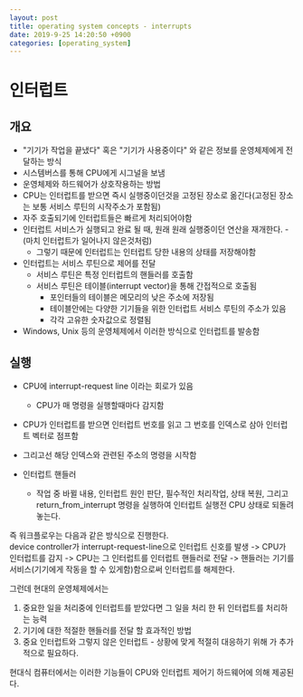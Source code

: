 ```yaml
---
layout: post
title: operating system concepts - interrupts
date: 2019-9-25 14:20:50 +0900
categories: [operating_system]
---
```


# 인터럽트

## 개요
- "기기가 작업을 끝냈다" 혹은 "기기가 사용중이다" 와 같은 정보를 운영체제에게 전달하는 방식
- 시스템버스를 통해 CPU에게 시그널을 보냄
- 운영체제와 하드웨어가 상호작용하는 방법
- CPU는 인터럽트를 받으면 즉시 실행중이던것을 고정된 장소로 옮긴다(고정된 장소는 보통 서비스 루틴의 시작주소가 포함됨)
- 자주 호출되기에 인터럽트들은 빠르게 처리되어야함
- 인터럽트 서비스가 실행되고 완료 될 때, 원래 원래 실행중이던 연산을 재개한다. - (마치 인터럽트가 일어나지 않은것처럼)
	- 그렇기 때문에 인터럽트는 인터럽트 당한 내용의 상태를 저장해야함
- 인터럽트는 서비스 루틴으로 제어를 전달
	- 서비스 루틴은 특정 인터럽트의 핸들러를 호출함
	- 서비스 루틴은 테이블(interrupt vector)을 통해 간접적으로 호출됨
		- 포인터들의 테이블은 메모리의 낮은 주소에 저장됨
		- 테이블안에는 다양한 기기들을 위한 인터럽트 서비스 루틴의 주소가 있음
		- 각각 고유한 숫자값으로 정렬됨
- Windows, Unix 등의 운영체제에서 이러한 방식으로 인터럽트를 발송함

## 실행
- CPU에 interrupt-request line 이라는 회로가 있음
	- CPU가 매 명령을 실행할때마다 감지함
- CPU가 인터럽트를 받으면 인터럽트 번호를 읽고 그 번호를 인덱스로 삼아 인터럽트 벡터로 점프함
- 그리고선 해당 인덱스와 관련된 주소의 명령을 시작함

- 인터럽트 핸들러
	- 작업 중 바뀔 내용, 인터럽트 원인 판단, 필수적인 처리작업, 상태 복원, 그리고 return_from_interrupt 명령을 실행하여 인터럽트 실행전 CPU 상태로 되돌려 놓는다.

즉 워크플로우는 다음과 같은 방식으로 진행한다.  
device controller가 interrupt-request-line으로 인터럽트 신호를 발생 -> CPU가 인터럽트를 감지 -> CPU는 그 인터럽트를 인터럽트 핸들러로 전달 -> 핸들러는 기기를 서비스(기기에게 작동을 할 수 있게함)함으로써 인터럽트를 해제한다.

그런데 현대의 운영체제에서는
1. 중요한 일을 처리중에 인터럽트를 받았다면 그 일을 처리 한 뒤 인터럽트를 처리하는 능력
2. 기기에 대한 적절한 핸들러를 전달 할 효과적인 방법
3. 중요 인터럽트와 그렇지 않은 인터럽트 - 상황에 맞게 적절히 대응하기 위해
가 추가적으로 필요하다.

현대식 컴퓨터에서는 이러한 기능들이 CPU와 인터럽트 제어기 하드웨어에 의해 제공된다.